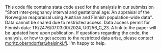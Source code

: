 This code file contains stata code used for the analysis in our submission "Short inter-pregnancy interval and gestational age: An appraisal of the Norwegian reappraisal  using Austrian and Finnish population-wide data".
Data cannot be shared due to restricted access. Data access permit for Finnish data: TK/2476/07.03.00/2024, U0256_C_23.
A link to the paper will be updated here upon publication.
If questions regarding the code, the analysis, or how to get access to the restricted data arise, please contact moritz.oberndorfer@helsinki.fi. I'm happy to help.
